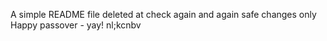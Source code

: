 A simple README file
deleted at
check again
and again
safe changes only
Happy passover - yay!
nl;kcnbv
